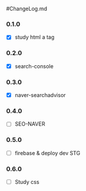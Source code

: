 #ChangeLog.md

### 0.1.0
- [x] study html a tag

### 0.2.0
- [x] search-console

### 0.3.0
- [x] naver-searchadvisor

### 0.4.0
- [ ] SEO-NAVER 

### 0.5.0
- [ ] firebase & deploy dev STG

### 0.6.0
- [ ] Study css
